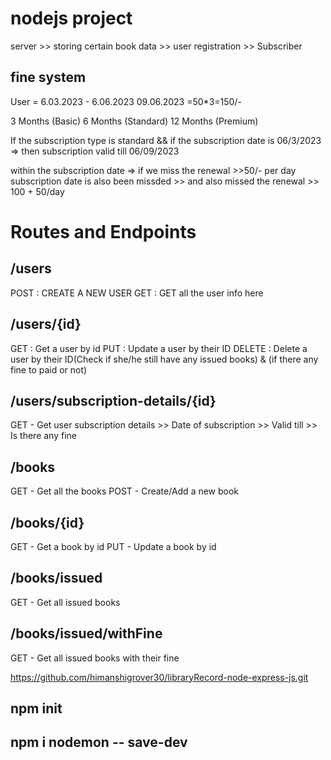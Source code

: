 # nodejs project

server  >> storing certain book data
        >> user registration 
        >> Subscriber

## fine system
User = 6.03.2023 - 6.06.2023
09.06.2023 =50*3=150/-

3 Months (Basic)
6 Months (Standard)
12 Months (Premium)

If the subscription type is standard  && if the subscription date is 06/3/2023
=> then subscription valid till 06/09/2023

within the subscription date => if we miss the renewal >>50/- per day
subscription date is also been missded  >> and also missed the renewal >> 100 + 50/day

# Routes and Endpoints

## /users
POST : CREATE A NEW USER
GET  : GET all the user info here

## /users/{id}
GET : Get a user by id
PUT : Update a user by their ID
DELETE : Delete a user by their ID(Check if she/he still have any issued books) & (if there any fine to paid or not)

## /users/subscription-details/{id}
GET - Get user subscription details
        >> Date of subscription
        >> Valid till
        >> Is there any fine

## /books
GET - Get all the books
POST - Create/Add a new book

## /books/{id}
GET - Get a book by id
PUT - Update a book by id

## /books/issued
GET - Get all issued books

## /books/issued/withFine
GET - Get all issued books with their fine

https://github.com/himanshigrover30/libraryRecord-node-express-js.git

## npm init
## npm i nodemon -- save-dev

